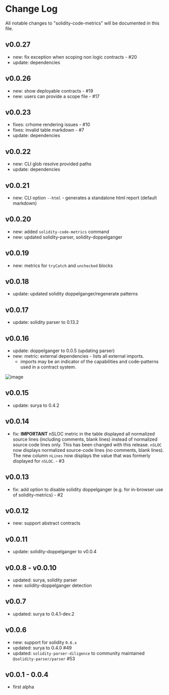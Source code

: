# Change Log
All notable changes to "solidity-code-metrics" will be documented in this file.

## v0.0.27
- new: fix exception when scoping non logic contracts - #20 
- update: dependencies

## v0.0.26
- new: show deployable contracts - #19
- new: users can provide a scope file - #17

## v0.0.23
- fixes: crhome rendering issues - #10 
- fixes: invalid table markdown - #7 
- update: dependencies

## v0.0.22
- new: CLI glob resolve provided paths
- update: dependencies

## v0.0.21
- new: CLI option `--html` - generates a standalone html report (default markdown)

## v0.0.20
- new: added `solidity-code-metrics` command
- new: updated solidity-parser, solidity-doppelganger

## v0.0.19
- new: metrics for `tryCatch` and `unchecked` blocks

## v0.0.18
- update: updated solidity doppelganger/regenerate patterns
  
## v0.0.17
- update: solidity parser to 0.13.2

## v0.0.16
- update: doppelganger to 0.0.5 (updating parser)
- new: metric: external dependencies - lists all external imports. 
    - imports may be an indicator of the capabilities and code-patterns used in a contract system.

![image](https://user-images.githubusercontent.com/2865694/103999393-1e008d00-519d-11eb-9ccd-77e1387781b1.png)

## v0.0.15
- update: surya to 0.4.2

## v0.0.14
- fix: **IMPORTANT** nSLOC metric in the table displayed all normalized source lines (including comments, blank lines) instead of normalized source code lines only. This has been changed with this release. `nSLOC` now displays normalized source-code lines (no comments, blank lines). The new column `nLines`  now displays the value that was formerly displayed for `nSLOC`. - #3

## v0.0.13
- fix: add option to disable solidity doppelganger (e.g. for in-browser use of solidity-metrics) - #2

## v0.0.12
- new: support abstract contracts

## v0.0.11
- update: solidity-doppelganger to v0.0.4

## v0.0.8 - v0.0.10
- updated: surya, solidity parser
- new: solidity-doppelganger detection
  
## v0.0.7
- updated: surya to 0.4.1-dev.2

## v0.0.6
- new: support for solidity `0.6.x`
- updated: surya to 0.4.0 #49
- updated: `solidity-parser-diligence` to community maintained `@solidity-parser/parser` #53

## v0.0.1 - 0.0.4

- first alpha
